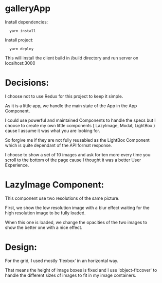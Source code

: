 # galleryApp

Install dependencies:
```shell
  yarn install
```

Install project:
```shell
  yarn deploy
```

This will install the client build in /build directory and run server on localhost:3000

# Decisions:

I choose not to use Redux for this project to keep it simple. 

As it is a little app, we handle the main state of the App in the App Component.

I could use powerful and maintained Components to handle the specs but I choose to create my own little components ( LazyImage, Modal, LightBox ) cause I assume it was what you are looking for.

So forgive me if they are not fully reusabled as the LightBox Component which is quite dependant of the API format response.

I choose to show a set of 10 images and ask for ten more every time you scroll to the bottom of the page cause I thought it was a better User Experience.

# LazyImage Component:

This component use two resolutions of the same picture. 

First, we show the low resolution image with a blur effect waiting for the high resolution image to be fully loaded.

When this one is loaded, we change the opacities of the two images to show the better one with a nice effect.

# Design:

For the grid, I used mostly 'flexbox' in an horizontal way.

That means the height of image boxes is fixed and I use 'object-fit:cover' to handle the different sizes of images to fit in my image containers.
